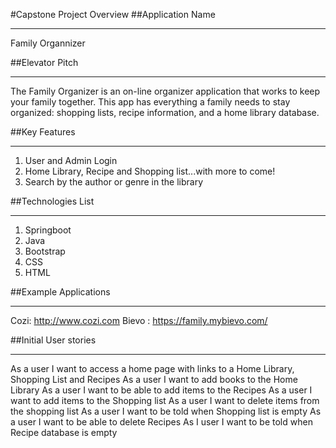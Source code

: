 #Capstone Project Overview
##Application Name
**********************************************
Family Organnizer

##Elevator Pitch
**********************************************
The Family Organizer is an on-line organizer application that works to keep your family together.
This app has everything a family needs to stay organized: shopping lists, recipe information, 
and a home library database.

##Key Features
**********************************************
1. User and Admin Login
2. Home Library, Recipe and Shopping list...with more to come!
3. Search by the author or genre in the library

##Technologies List
**********************************************
1. Springboot
2. Java
3. Bootstrap
4. CSS
5. HTML

##Example Applications
**********************************************
Cozi: http://www.cozi.com
Bievo : https://family.mybievo.com/


##Initial User stories
**********************************************
As a user I want to access a home page with links to a Home Library, Shopping List and Recipes
As a user I want to add books to the Home Library
As a user I want to be able to add items to the Recipes
As a user I want to add items to the Shopping list
As a user I want to delete items from the shopping list
As a user I want to be told when Shopping list is empty
As a user I want to be able to delete Recipes
As I user I want to be told when Recipe database is empty
